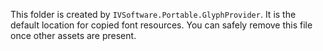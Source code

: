 This folder is created by `IVSoftware.Portable.GlyphProvider`.
It is the default location for copied font resources.
You can safely remove this file once other assets are present.
